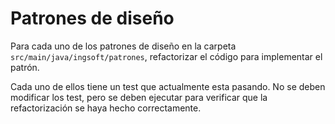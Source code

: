 # Patrones de diseño

Para cada uno de los patrones de diseño en la carpeta `src/main/java/ingsoft/patrones`, refactorizar el código para implementar el patrón.

Cada uno de ellos tiene un test que actualmente esta pasando. No se deben modificar los test, pero se deben ejecutar para verificar que la refactorización se haya hecho correctamente.

